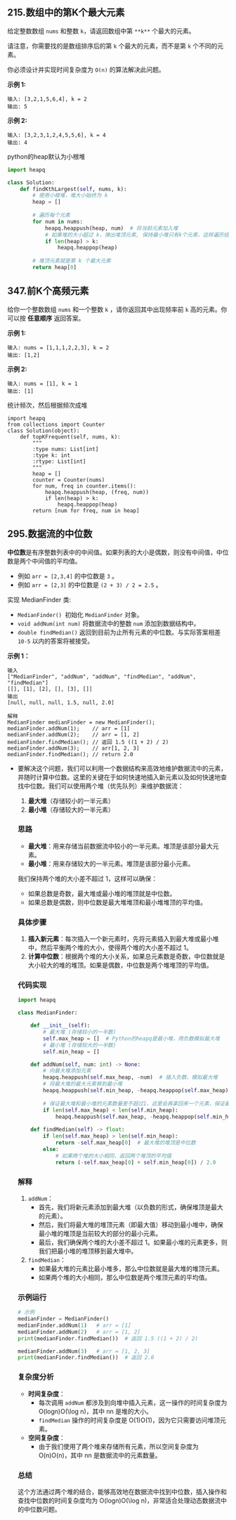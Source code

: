 ## 215.数组中的第K个最大元素

给定整数数组 `nums` 和整数 `k`，请返回数组中第 `**k**` 个最大的元素。

请注意，你需要找的是数组排序后的第 `k` 个最大的元素，而不是第 `k` 个不同的元素。

你必须设计并实现时间复杂度为 `O(n)` 的算法解决此问题。

**示例 1:**

```
输入: [3,2,1,5,6,4], k = 2
输出: 5
```

**示例 2:**

```
输入: [3,2,3,1,2,4,5,5,6], k = 4
输出: 4
```



python的heap默认为小根堆

```python
import heapq

class Solution:
    def findKthLargest(self, nums, k):
        # 使用小根堆，堆大小始终为 k
        heap = []
        
        # 遍历每个元素
        for num in nums:
            heapq.heappush(heap, num)  # 将当前元素加入堆
            # 如果堆的大小超过 k，弹出堆顶元素, 保持最小堆只有k个元素，这样遍历结束后，堆顶元素就是答案
            if len(heap) > k:  
                heapq.heappop(heap)
        
        # 堆顶元素就是第 k 个最大元素
        return heap[0]

```



## 347.前K个高频元素

给你一个整数数组 `nums` 和一个整数 `k` ，请你返回其中出现频率前 `k` 高的元素。你可以按 **任意顺序** 返回答案。

**示例 1:**

```
输入: nums = [1,1,1,2,2,3], k = 2
输出: [1,2]
```

**示例 2:**

```
输入: nums = [1], k = 1
输出: [1]
```



统计频次，然后根据频次成堆

```
import heapq
from collections import Counter
class Solution(object):
    def topKFrequent(self, nums, k):
        """
        :type nums: List[int]
        :type k: int
        :rtype: List[int]
        """
        heap = []
        counter = Counter(nums)
        for num, freq in counter.items():
            heapq.heappush(heap, (freq, num))
            if len(heap) > k:
                heapq.heappop(heap)
        return [num for freq, num in heap]
```



## 295.数据流的中位数

**中位数**是有序整数列表中的中间值。如果列表的大小是偶数，则没有中间值，中位数是两个中间值的平均值。

- 例如 `arr = [2,3,4]` 的中位数是 `3` 。
- 例如 `arr = [2,3]` 的中位数是 `(2 + 3) / 2 = 2.5` 。

实现 MedianFinder 类:

- `MedianFinder() `初始化 `MedianFinder` 对象。
- `void addNum(int num)` 将数据流中的整数 `num` 添加到数据结构中。
- `double findMedian()` 返回到目前为止所有元素的中位数。与实际答案相差 `10-5` 以内的答案将被接受。

**示例 1：**

```
输入
["MedianFinder", "addNum", "addNum", "findMedian", "addNum", "findMedian"]
[[], [1], [2], [], [3], []]
输出
[null, null, null, 1.5, null, 2.0]

解释
MedianFinder medianFinder = new MedianFinder();
medianFinder.addNum(1);    // arr = [1]
medianFinder.addNum(2);    // arr = [1, 2]
medianFinder.findMedian(); // 返回 1.5 ((1 + 2) / 2)
medianFinder.addNum(3);    // arr[1, 2, 3]
medianFinder.findMedian(); // return 2.0
```



* 要解决这个问题，我们可以利用一个数据结构来高效地维护数据流中的元素，并随时计算中位数。这里的关键在于如何快速地插入新元素以及如何快速地查找中位数。我们可以使用两个堆（优先队列）来维护数据流：

  1. **最大堆**（存储较小的一半元素）
  2. **最小堆**（存储较大的一半元素）

  ### 思路

  - **最大堆**：用来存储当前数据流中较小的一半元素。堆顶是该部分最大元素。
  - **最小堆**：用来存储较大的一半元素。堆顶是该部分最小元素。

  我们保持两个堆的大小差不超过 1，这样可以确保：

  - 如果总数是奇数，最大堆或最小堆的堆顶就是中位数。
  - 如果总数是偶数，则中位数是最大堆堆顶和最小堆堆顶的平均值。

  ### 具体步骤

  1. **插入新元素**：每次插入一个新元素时，先将元素插入到最大堆或最小堆中，然后平衡两个堆的大小，使得两个堆的大小差不超过 1。
  2. **计算中位数**：根据两个堆的大小关系，如果总元素数是奇数，中位数就是大小较大的堆的堆顶。如果是偶数，中位数是两个堆堆顶的平均值。

  ### 代码实现

  ```python
  import heapq
  
  class MedianFinder:
  
      def __init__(self):
          # 最大堆 (存储较小的一半数)
          self.max_heap = []  # Python的heapq是最小堆，用负数模拟最大堆
          # 最小堆 (存储较大的一半数)
          self.min_heap = []  
  
      def addNum(self, num: int) -> None:
          # 向最大堆添加元素
          heapq.heappush(self.max_heap, -num)  # 插入负数，模拟最大堆
          # 将最大堆的最大元素移到最小堆
          heapq.heappush(self.min_heap, -heapq.heappop(self.max_heap))
          
          # 保证最大堆和最小堆的元素数量差不超过1，这里会再拿回来一个元素，保证最大堆不为空
          if len(self.max_heap) < len(self.min_heap):
              heapq.heappush(self.max_heap, -heapq.heappop(self.min_heap))
          
      def findMedian(self) -> float:
          if len(self.max_heap) > len(self.min_heap):
              return -self.max_heap[0]  # 最大堆的堆顶是中位数
          else:
              # 如果两个堆的大小相同，返回两个堆顶的平均值
              return (-self.max_heap[0] + self.min_heap[0]) / 2.0
  ```

  ### 解释

  1. `addNum`：
     - 首先，我们将新元素添加到最大堆（以负数的形式，确保堆顶是最大的元素）。
     - 然后，我们将最大堆的堆顶元素（即最大值）移动到最小堆中，确保最小堆的堆顶是当前较大的部分的最小元素。
     - 最后，我们确保两个堆的大小差不超过 1。如果最小堆的元素更多，则我们把最小堆的堆顶移到最大堆中。
  2. `findMedian`：
     - 如果最大堆的元素比最小堆多，那么中位数就是最大堆的堆顶元素。
     - 如果两个堆的大小相同，那么中位数是两个堆顶元素的平均值。

  ### 示例运行

  ```python
  # 示例
  medianFinder = MedianFinder()
  medianFinder.addNum(1)   # arr = [1]
  medianFinder.addNum(2)   # arr = [1, 2]
  print(medianFinder.findMedian())  # 返回 1.5 ((1 + 2) / 2)
  
  medianFinder.addNum(3)   # arr = [1, 2, 3]
  print(medianFinder.findMedian())  # 返回 2.0
  ```

  ### 复杂度分析

  - **时间复杂度**：
    - 每次调用 `addNum` 都涉及到向堆中插入元素，这一操作的时间复杂度为 O(log⁡n)O(\log n)，其中 nn 是堆的大小。
    - `findMedian` 操作的时间复杂度是 O(1)O(1)，因为它只需要访问堆顶元素。
  - **空间复杂度**：
    - 由于我们使用了两个堆来存储所有元素，所以空间复杂度为 O(n)O(n)，其中 nn 是数据流中的元素数量。

  ### 总结

  这个方法通过两个堆的结合，能够高效地在数据流中找到中位数，插入操作和查找中位数的时间复杂度均为 O(log⁡n)O(\log n)，非常适合处理动态数据流中的中位数问题。

